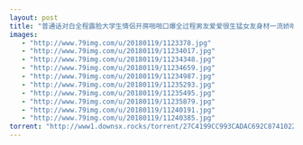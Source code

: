 ```yaml
---
layout: post
title: "普通话对白全程露脸大学生情侣开房啪啪口爆全过程男友爱爱很生猛女友身材一流娇喘呻吟好听还说全是水720P高清  "
images:
   - "http://www.79img.com/u/20180119/1123378.jpg"
   - "http://www.79img.com/u/20180119/11234017.jpg"
   - "http://www.79img.com/u/20180119/11234348.jpg"
   - "http://www.79img.com/u/20180119/11234659.jpg"
   - "http://www.79img.com/u/20180119/11234987.jpg"
   - "http://www.79img.com/u/20180119/11235293.jpg"
   - "http://www.79img.com/u/20180119/11235495.jpg"
   - "http://www.79img.com/u/20180119/11235879.jpg"
   - "http://www.79img.com/u/20180119/11240191.jpg"
   - "http://www.79img.com/u/20180119/11240385.jpg"
torrent: "http://www1.downsx.rocks/torrent/27C4199CC993CADAC692C8741022FE390A098E04"
---
```


